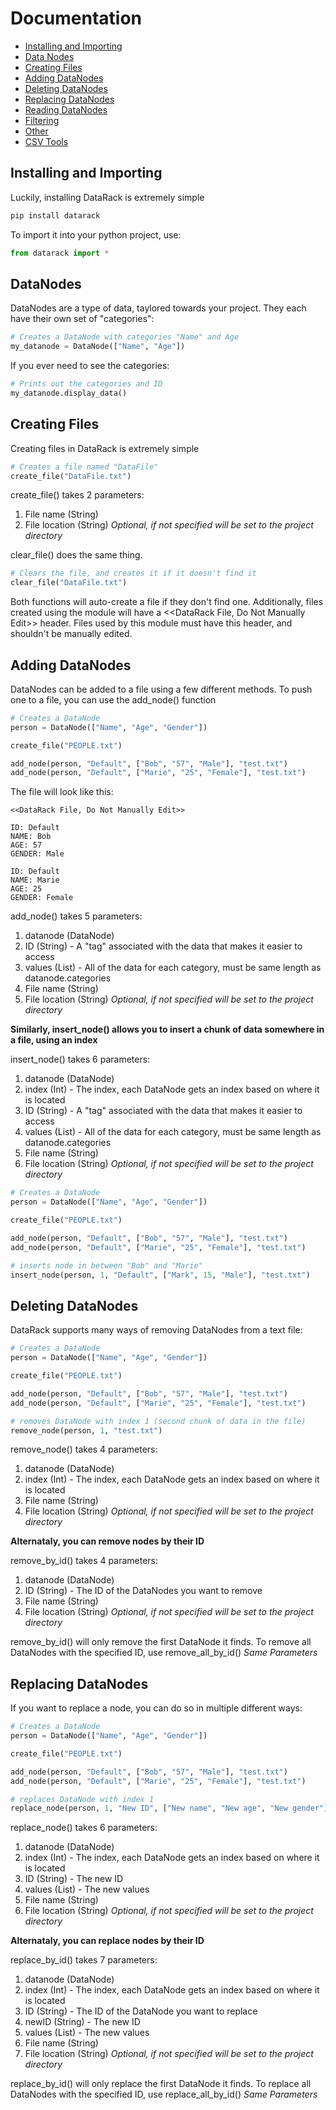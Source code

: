 
# Documentation

- [Installing and Importing](#Installing-and-Importing)
- [Data Nodes](##Data-Nodes)
- [Creating Files](##Creating-Files)
- [Adding DataNodes](##Adding-DataNodes)
- [Deleting DataNodes](##Deleting-DataNodes)
- [Replacing DataNodes](##Replacing-DataNodes)
- [Reading DataNodes](##Reading-DataNodes)
- [Filtering](##Filtering)
- [Other](##Other)
- [CSV Tools](##CSVTools)


## Installing and Importing

Luckily, installing DataRack is extremely simple

```bash
pip install datarack
```

To import it into your python project, use:
```python
from datarack import *
```

## DataNodes

DataNodes are a type of data, taylored towards your project. They each have their own set of "categories":

```python
# Creates a DataNode with categories "Name" and Age
my_datanode = DataNode(["Name", "Age"])
```

If you ever need to see the categories:
```python
# Prints out the categories and ID
my_datanode.display_data()
```


## Creating Files

Creating files in DataRack is extremely simple

```python
# Creates a file named "DataFile"
create_file("DataFile.txt")
```

create_file() takes 2 parameters:
1. File name (String)
2. File location (String) *Optional, if not specified will be set to the project directory*

clear_file() does the same thing. 

```python
# Clears the file, and creates it if it doesn't find it
clear_file("DataFile.txt")
```

Both functions will auto-create a file if they don't find one. Additionally, files created using the module will have a <<DataRack File, Do Not Manually Edit>> header. Files used by this module must have this header, and shouldn't be manually edited.

## Adding DataNodes

DataNodes can be added to a file using a few different methods. To push one to a file, you can use the add_node() function

```python
# Creates a DataNode
person = DataNode(["Name", "Age", "Gender"])

create_file("PEOPLE.txt")

add_node(person, "Default", ["Bob", "57", "Male"], "test.txt")
add_node(person, "Default", ["Marie", "25", "Female"], "test.txt")
```

The file will look like this:

```text
<<DataRack File, Do Not Manually Edit>>

ID: Default
NAME: Bob
AGE: 57
GENDER: Male

ID: Default
NAME: Marie
AGE: 25
GENDER: Female
```

add_node() takes 5 parameters:
1. datanode (DataNode)
2. ID (String) - A "tag" associated with the data that makes it easier to access
3. values (List) - All of the data for each category, must be same length as datanode.categories
5. File name (String)
6. File location (String) *Optional, if not specified will be set to the project directory*

**Similarly, insert_node() allows you to insert a chunk of data somewhere in a file, using an index**

insert_node() takes 6 parameters:
1. datanode (DataNode)
2. index (Int) - The index, each DataNode gets an index based on where it is located 
3. ID (String) - A "tag" associated with the data that makes it easier to access
4. values (List) - All of the data for each category, must be same length as datanode.categories
5. File name (String)
6. File location (String) *Optional, if not specified will be set to the project directory*

```python
# Creates a DataNode
person = DataNode(["Name", "Age", "Gender"])

create_file("PEOPLE.txt")

add_node(person, "Default", ["Bob", "57", "Male"], "test.txt")
add_node(person, "Default", ["Marie", "25", "Female"], "test.txt")

# inserts node in between "Bob" and "Marie"
insert_node(person, 1, "Default", ["Mark", 15, "Male"], "test.txt")
```

## Deleting DataNodes

DataRack supports many ways of removing DataNodes from a text file:

```python
# Creates a DataNode
person = DataNode(["Name", "Age", "Gender"])

create_file("PEOPLE.txt")

add_node(person, "Default", ["Bob", "57", "Male"], "test.txt")
add_node(person, "Default", ["Marie", "25", "Female"], "test.txt")

# removes DataNode with index 1 (second chunk of data in the file)
remove_node(person, 1, "test.txt")
```

remove_node() takes 4 parameters:
1. datanode (DataNode)
2. index (Int) - The index, each DataNode gets an index based on where it is located 
3. File name (String)
4. File location (String) *Optional, if not specified will be set to the project directory*

**Alternataly, you can remove nodes by their ID**

remove_by_id() takes 4 parameters:
1. datanode (DataNode)
2. ID (String) - The ID of the DataNodes you want to remove
3. File name (String)
4. File location (String) *Optional, if not specified will be set to the project directory*

remove_by_id() will only remove the first DataNode it finds. To remove all DataNodes with the specified ID, use remove_all_by_id() *Same Parameters*

## Replacing DataNodes

If you want to replace a node, you can do so in multiple different ways:

```python
# Creates a DataNode
person = DataNode(["Name", "Age", "Gender"])

create_file("PEOPLE.txt")

add_node(person, "Default", ["Bob", "57", "Male"], "test.txt")
add_node(person, "Default", ["Marie", "25", "Female"], "test.txt")

# replaces DataNode with index 1
replace_node(person, 1, "New ID", ["New name", "New age", "New gender"], "test.txt")
```

replace_node() takes 6 parameters:
1. datanode (DataNode)
2. index (Int) - The index, each DataNode gets an index based on where it is located
3. ID (String) - The new ID
4. values (List) - The new values
5. File name (String)
6. File location (String) *Optional, if not specified will be set to the project directory*

**Alternataly, you can replace nodes by their ID**

replace_by_id() takes 7 parameters:
1. datanode (DataNode)
2. index (Int) - The index, each DataNode gets an index based on where it is located
3. ID (String) - The ID of the DataNode you want to replace
4. newID (String) - The new ID
5. values (List) - The new values
6. File name (String)
7. File location (String) *Optional, if not specified will be set to the project directory*

replace_by_id() will only replace the first DataNode it finds. To replace all DataNodes with the specified ID, use replace_all_by_id() *Same Parameters*
